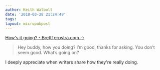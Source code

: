 ```yaml
---
author: Keith Walbolt
date: '2018-03-28 21:24:49'
tags:
layout: micropubpost
---
```


[How's it going? - BrettTerpstra.com →](http://brettterpstra.com/2018/03/28/hows-it-going/)

> Hey buddy, how you doing? I’m good, thanks for asking. You don’t seem good. What’s going on?

I deeply appreciate when writers share how they're really doing. 